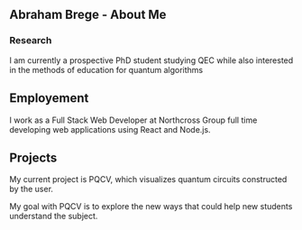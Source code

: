 ## Abraham Brege - About Me
### Research
I am currently a prospective PhD student studying QEC while also interested in the methods of education for quantum algorithms

## Employement
I work as a Full Stack Web Developer at Northcross Group full time developing web applications using React and Node.js. 

## Projects
My current project is PQCV, which visualizes quantum circuits constructed by the user.

My goal with PQCV is to explore the new ways that could help new students understand the subject.
<!--
**abrege11/abrege11** is a ✨ _special_ ✨ repository because its `README.md` (this file) appears on your GitHub profile.

Here are some ideas to get you started:

- 🔭 I’m currently working on ...
- 🌱 I’m currently learning ...
- 👯 I’m looking to collaborate on ...
- 🤔 I’m looking for help with ...
- 💬 Ask me about ...
- 📫 How to reach me: ...
- 😄 Pronouns: ...
- ⚡ Fun fact: ...
-->
